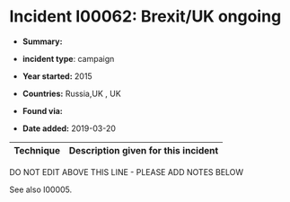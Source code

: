 # Incident I00062: Brexit/UK ongoing

* **Summary:** 

* **incident type**: campaign

* **Year started:** 2015

* **Countries:** Russia,UK , UK

* **Found via:** 

* **Date added:** 2019-03-20
 

| Technique | Description given for this incident |
| --------- | ------------------------- |


DO NOT EDIT ABOVE THIS LINE - PLEASE ADD NOTES BELOW

See also I00005.